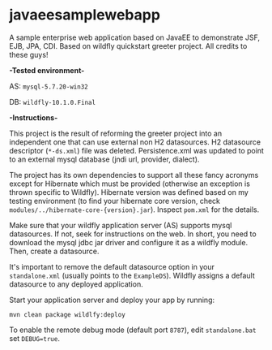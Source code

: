 # javaeesamplewebapp
A sample enterprise web application based on JavaEE to demonstrate JSF, EJB, JPA, CDI. Based on wildfly quickstart greeter project. All credits to these guys!

**-Tested environment-**

AS: `mysql-5.7.20-win32`

DB: `wildfly-10.1.0.Final`

**-Instructions-**

This project is the result of reforming the greeter project into an independent one that can use external non H2 datasources.
H2 datasource descriptor (`*-ds.xml`) file was deleted. Persistence.xml was updated to point to an external mysql database (jndi url, provider, dialect).

The project has its own dependencies to support all these fancy acronyms except for Hibernate which must be provided (otherwise an exception is thrown specific to Wildfly).
Hibernate version was defined based on my testing environment (to find your hibernate core version, check `modules/../hibernate-core-{version}.jar`). 
Inspect `pom.xml` for the details.

Make sure that your wildfly application server (AS) supports mysql datasources. If not, seek for instructions on the web.
In short, you need to download the mysql jdbc jar driver and configure it as a wildfly module. Then, create a datasource.

It's important to remove the default datasource option in your `standalone.xml` (usually points to the `ExampleDS`). Wildfly assigns a default datasource to any deployed application.

Start your application server and deploy your app by running:

`mvn clean package wildlfy:deploy`

To enable the remote debug mode (default port `8787`), edit `standalone.bat` set `DEBUG=true`.

